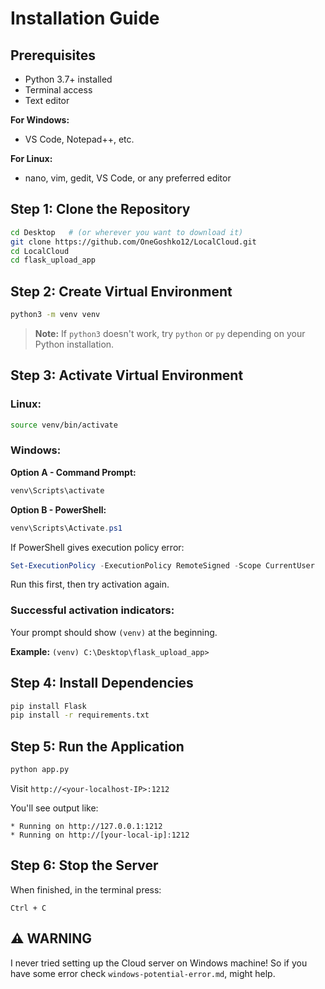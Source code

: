 # Installation Guide

## Prerequisites

- Python 3.7+ installed
- Terminal access
- Text editor 

**For Windows:**
- VS Code, Notepad++, etc.

**For Linux:**
- nano, vim, gedit, VS Code, or any preferred editor

## Step 1: Clone the Repository

```bash
cd Desktop   # (or wherever you want to download it)
git clone https://github.com/OneGoshko12/LocalCloud.git
cd LocalCloud
cd flask_upload_app
```

## Step 2: Create Virtual Environment

```bash
python3 -m venv venv
```

> **Note:** If `python3` doesn't work, try `python` or `py` depending on your Python installation.

## Step 3: Activate Virtual Environment

### Linux:
```bash
source venv/bin/activate
```

### Windows:

**Option A - Command Prompt:**
```cmd
venv\Scripts\activate
```

**Option B - PowerShell:**
```powershell
venv\Scripts\Activate.ps1
```

If PowerShell gives execution policy error:
```powershell
Set-ExecutionPolicy -ExecutionPolicy RemoteSigned -Scope CurrentUser
```
Run this first, then try activation again.

### Successful activation indicators:
Your prompt should show `(venv)` at the beginning.

**Example:** `(venv) C:\Desktop\flask_upload_app>`

## Step 4: Install Dependencies

```bash
pip install Flask
pip install -r requirements.txt
```

## Step 5: Run the Application

```bash
python app.py
```

Visit `http://<your-localhost-IP>:1212`

You'll see output like:
```
* Running on http://127.0.0.1:1212
* Running on http://[your-local-ip]:1212
```

## Step 6: Stop the Server

When finished, in the terminal press:
```
Ctrl + C
```

## ⚠️ WARNING

I never tried setting up the Cloud server on Windows machine!
So if you have some error check `windows-potential-error.md`, might help.